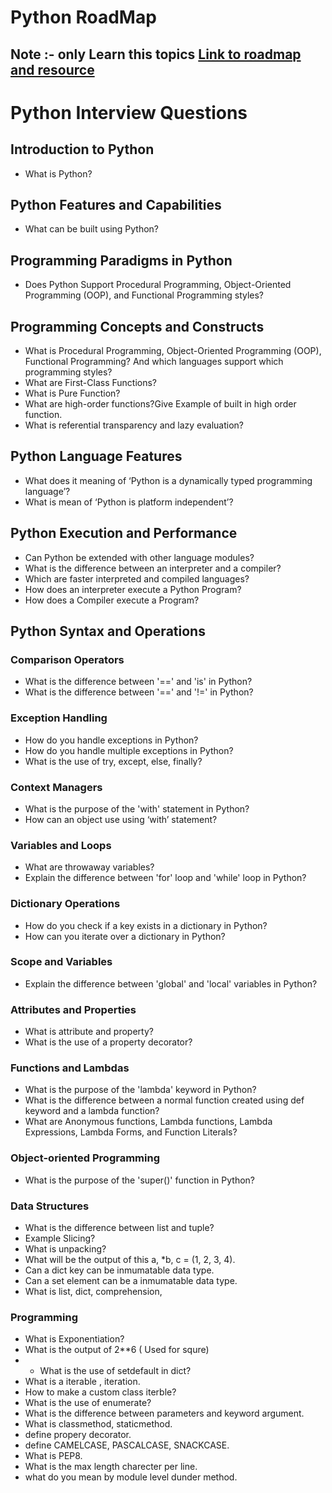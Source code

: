 # Python RoadMap 

## Note :- only Learn this topics [Link to roadmap and resource](https://roadmap.sh/python)


# Python Interview Questions

## Introduction to Python
- What is Python?

## Python Features and Capabilities
- What can be built using Python?

## Programming Paradigms in Python
- Does Python Support Procedural Programming, Object-Oriented Programming (OOP), and Functional Programming styles?

## Programming Concepts and Constructs
- What is Procedural Programming, Object-Oriented Programming (OOP), Functional Programming? And which languages support which programming styles?
- What are First-Class Functions?
- What is Pure Function?
- What are high-order functions?Give Example of built in high order function.
- What is referential transparency and lazy evaluation?

## Python Language Features
- What does it meaning of ‘Python is a dynamically typed programming language’?
- What is mean of ‘Python is platform independent’?

## Python Execution and Performance
- Can Python be extended with other language modules?
- What is the difference between an interpreter and a compiler?
- Which are faster interpreted and compiled languages?
- How does an interpreter execute a Python Program?
- How does a Compiler execute a Program?

## Python Syntax and Operations

### Comparison Operators
- What is the difference between '==' and 'is' in Python?
- What is the difference between '==' and '!=' in Python?

### Exception Handling
- How do you handle exceptions in Python?
- How do you handle multiple exceptions in Python?
- What is the use of try, except, else, finally?

### Context Managers
- What is the purpose of the 'with' statement in Python?
- How can an object use using ‘with’ statement?

### Variables and Loops
- What are throwaway variables?
- Explain the difference between 'for' loop and 'while' loop in Python?

### Dictionary Operations
- How do you check if a key exists in a dictionary in Python?
- How can you iterate over a dictionary in Python?

### Scope and Variables
- Explain the difference between 'global' and 'local' variables in Python?

### Attributes and Properties
- What is attribute and property?
- What is the use of a property decorator?

### Functions and Lambdas
- What is the purpose of the 'lambda' keyword in Python?
- What is the difference between a normal function created using def keyword and a lambda function?
- What are Anonymous functions, Lambda functions, Lambda Expressions, Lambda Forms, and Function Literals?

### Object-oriented Programming
- What is the purpose of the 'super()' function in Python?

### Data Structures
- What is the difference between list and tuple?
- Example Slicing?
- What is unpacking?
- What will be the output of this a, *b, c = (1, 2, 3, 4).
- Can a dict key can be inmumatable data type.
- Can a set element can be a inmumatable data type.
- What is list, dict, comprehension,

### Programming
-  What is Exponentiation? 
- What is the output of 2**6 ( Used for squre)
- - What is the use of setdefault in dict?
- What is a iterable , iteration.
- How to make a custom class iterble?
- What is the use of enumerate?
- What is the difference between parameters and keyword argument.
- What is classmethod, staticmethod.
- define propery decorator.
- define CAMELCASE, PASCALCASE, SNACKCASE.
- What is PEP8.
- What is the max length charecter per line.
- what do you mean by module level dunder method.




